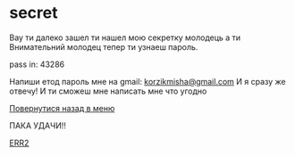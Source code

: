 # secret
Вау ти далеко зашел ти нашел мою секретку молодець а ти 
Внимательний молодец тепер ти узнаеш пароль.

pass in: 43286

Напиши етод пароль мне на 
gmail: korzikmisha@gmail.com
И я сразу же отвечу! 
И ти сможеш мне написать мне что угодно 

<a href="https://github.com/mishakorzik/mishakorzik.menu.io">Повернутися назад в меню</a>

ПАКА УДАЧИ!!

<a href="README.md">ERR2</a>
